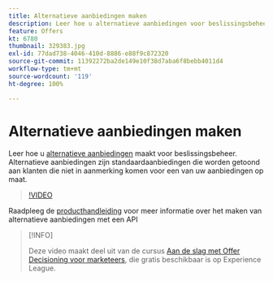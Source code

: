 ```yaml
---
title: Alternatieve aanbiedingen maken
description: Leer hoe u alternatieve aanbiedingen voor beslissingsbeheer kunt maken. Aan alternatieve aanbiedingen zijn regels verbonden zodat het mogelijk is om ze alleen aan relevante klanten te tonen.
feature: Offers
kt: 6780
thumbnail: 329383.jpg
exl-id: 77dad738-4046-410d-8886-e88f9c872320
source-git-commit: 11392272ba2de149e10f38d7aba6f8bebb4011d4
workflow-type: tm+mt
source-wordcount: '119'
ht-degree: 100%

---
```


# Alternatieve aanbiedingen maken

Leer hoe u [alternatieve aanbiedingen](https://experienceleague.adobe.com/docs/journey-optimizer/using/offer-decisioniong/managing-offers-in-the-offer-library/creating-fallback-offers.html?lang=nl) maakt voor beslissingsbeheer. Alternatieve aanbiedingen zijn standaardaanbiedingen die worden getoond aan klanten die niet in aanmerking komen voor een van uw aanbiedingen op maat.

>[!VIDEO](https://video.tv.adobe.com/v/329383?quality=12&learn=on)

Raadpleeg de [producthandleiding](https://experienceleague.adobe.com/docs/journey-optimizer/using/offer-decisioniong/api-reference/offers-api/fallback-offers/create.html?lang=nl) voor meer informatie over het maken van alternatieve aanbiedingen met een API

>[!INFO]
>
> Deze video maakt deel uit van de cursus [Aan de slag met Offer Decisioning voor marketeers](https://experienceleague.adobe.com/?recommended=ExperiencePlatform-U-1-2020.1.offerdecisioning), die gratis beschikbaar is op Experience League.
